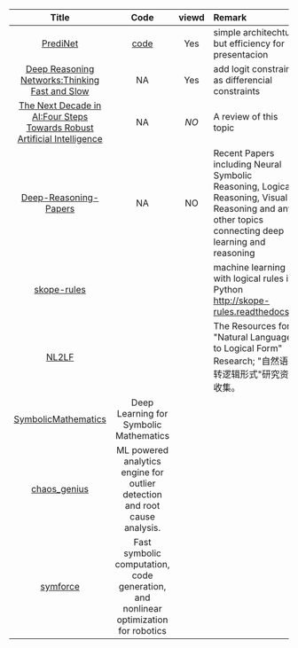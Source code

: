 
| Title | Code | viewd | Remark |
| :----: | :----: | :----: | :---- |
| [PrediNet](https://arxiv.org/pdf/1905.10307.pdf) | [code](https://github.com/deepmind/deepmind-research/tree/master/PrediNet) | Yes | simple architechture but efficiency for presentacion  |
| [Deep Reasoning Networks:Thinking Fast and Slow](https://arxiv.org/abs/1906.00855) | NA | Yes |  add logit constrain as differencial constraints  |
| [The Next Decade in AI:Four Steps Towards Robust Artificial Intelligence](https://arxiv.org/ftp/arxiv/papers/2002/2002.06177.pdf) | NA | *NO* |  A review of this topic  |
|[Deep-Reasoning-Papers](https://github.com/floodsung/Deep-Reasoning-Papers)|NA|NO|Recent Papers including Neural Symbolic Reasoning, Logical Reasoning, Visual Reasoning and any other topics connecting deep learning and reasoning|
|[skope-rules](https://github.com/scikit-learn-contrib/skope-rules)|||machine learning with logical rules in Python http://skope-rules.readthedocs.io|
|[NL2LF](https://github.com/BaeSeulki/NL2LF)|||The Resources for "Natural Language to Logical Form" Research; "自然语言转逻辑形式"研究资料收集。|
|[SymbolicMathematics](https://github.com/facebookresearch/SymbolicMathematics)|Deep Learning for Symbolic Mathematics|
|[chaos_genius](https://github.com/chaos-genius/chaos_genius)|ML powered analytics engine for outlier detection and root cause analysis.|
|[symforce](https://github.com/symforce-org/symforce)|Fast symbolic computation, code generation, and nonlinear optimization for robotics|
